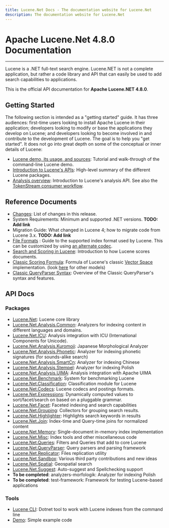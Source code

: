```yaml
---
title: Lucene.Net Docs - The documentation website for Lucene.Net
description: The documentation website for Lucene.Net
---
```


Apache Lucene.Net 4.8.0 Documentation
===============

---------------

Lucene is a .NET full-text search engine. Lucene.NET is not a complete application, 
but rather a code library and API that can easily be used to add search capabilities
to applications.

This is the official API documentation for <b>Apache Lucene.NET 4.8.0</b>.

## Getting Started

The following section is intended as a "getting started" guide. It has three
audiences: first-time users looking to install Apache Lucene in their
application; developers looking to modify or base the applications they develop
on Lucene; and developers looking to become involved in and contribute to the
development of Lucene. The goal is to help you "get started". It does not go into great depth
on some of the conceptual or inner details of Lucene:

* [Lucene demo, its usage, and sources](xref:Lucene.Net.Demo): Tutorial and walk-through of the command-line Lucene demo.
* [Introduction to Lucene's APIs](xref:Lucene.Net): High-level summary of the different Lucene packages.
* [Analysis overview](xref:Lucene.Net.Analysis): Introduction to Lucene's analysis API. See also the [TokenStream consumer workflow](xref:Lucene.Net.Analysis.TokenStream).

## Reference Documents

* [Changes](https://github.com/apache/lucenenet/releases/tag/Lucene.Net_4_8_0): List of changes in this release.
* System Requirements: Minimum and supported .NET versions. __TODO: Add link__
* Migration Guide: What changed in Lucene 4; how to migrate code from Lucene 3.x. __TODO: Add link__
* [File Formats](xref:Lucene.Net.Codecs.Lucene46) : Guide to the supported index format used by Lucene.  This can be customized by using [an alternate codec](xref:Lucene.Net.Codecs).
* [Search and Scoring in Lucene](xref:Lucene.Net.Search): Introduction to how Lucene scores documents.
* [Classic Scoring Formula](xref:Lucene.Net.Search.Similarities.TFIDFSimilarity): Formula of Lucene's classic [Vector Space](http://en.wikipedia.org/wiki/Vector_Space_Model) implementation. (look [here](xref:Lucene.Net.Search.Similarities) for other models)
* [Classic QueryParser Syntax](xref:Lucene.Net.QueryParsers.Classic): Overview of the Classic QueryParser's syntax and features.

## API Docs

### Packages

* [Lucene.Net](xref:Lucene.Net): Lucene core library
* [Lucene.Net.Analysis.Common](xref:Lucene.Net.Analysis): Analyzers for indexing content in different languages and domains.
* [Lucene.Net.ICU](xref:Lucene.Net.Analysis.Icu): Analysis integration with ICU (International Components for Unicode).
* [Lucene.Net.Analysis.Kuromoji](xref:Lucene.Net.Analysis.Ja): Japanese Morphological Analyzer
* [Lucene.Net.Analysis.Phonetic](xref:Lucene.Net.Analysis.Phonetic): Analyzer for indexing phonetic signatures (for sounds-alike search)
* [Lucene.Net.Analysis.SmartCn](xref:Lucene.Net.Analysis.Cn.Smart): Analyzer for indexing Chinese
* [Lucene.Net.Analysis.Stempel](xref:Lucene.Net.Analysis.Stempel): Analyzer for indexing Polish
* [Lucene.Net.Analysis.UIMA](xref:Lucene.Net.Analysis.UIMA): Analysis integration with Apache UIMA
* [Lucene.Net.Benchmark](xref:Lucene.Net.Cli.Benchmark): System for benchmarking Lucene
* [Lucene.Net.Classification](xref:Lucene.Net.Classification): Classification module for Lucene
* [Lucene.Net.Codecs](xref:Lucene.Net.Codecs): Lucene codecs and postings formats.
* [Lucene.Net.Expressions](xref:Lucene.Net.Expressions): Dynamically computed values to sort/facet/search on based on a pluggable grammar.
* [Lucene.Net.Facet](xref:Lucene.Net.Facet): Faceted indexing and search capabilities
* [Lucene.Net.Grouping](xref:Lucene.Net.Search.Grouping): Collectors for grouping search results.
* [Lucene.Net.Highlighter](xref:Lucene.Net.Search.Highlight): Highlights search keywords in results
* [Lucene.Net.Join](xref:Lucene.Net.Join): Index-time and Query-time joins for normalized content
* [Lucene.Net.Memory](xref:Lucene.Net.Index.Memory): Single-document in-memory index implementation
* [Lucene.Net.Misc](xref:Lucene.Net.Misc): Index tools and other miscellaneous code
* [Lucene.Net.Queries](xref:Lucene.Net.Queries): Filters and Queries that add to core Lucene
* [Lucene.Net.QueryParser](xref:Lucene.Net.QueryParsers.Classic): Query parsers and parsing framework
* [Lucene.Net.Replicator](xref:Lucene.Net.Replicator): Files replication utility
* [Lucene.Net.Sandbox](xref:Lucene.Net.Sandbox): Various third party contributions and new ideas
* [Lucene.Net.Spatial](xref:Lucene.Net.Spatial): Geospatial search
* [Lucene.Net.Suggest](xref:Lucene.Net.Search.Suggest): Auto-suggest and Spellchecking support
* __To be completed__: analyzers-morfologik: Analyzer for indexing Polish
* __To be completed__: test-framework: Framework for testing Lucene-based applications

### Tools

* [Lucene CLI](cli/index.html): Dotnet tool to work with Lucene indexes from the command line
* [Demo](xref:Lucene.Net.Demo): Simple example code
